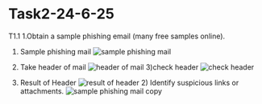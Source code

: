 # Task2-24-6-25
T1.1 1.Obtain a sample phishing email (many free samples online).
1) Sample phishing mail
   ![sample phishing mail](https://github.com/user-attachments/assets/578a0bb4-8d85-493f-b4de-06b65ae57300)

2) Take header of mail
   ![header of mail](https://github.com/user-attachments/assets/ade14928-d5de-479c-a746-9dbac906dcb3)
3)check header
![check header](https://github.com/user-attachments/assets/199e369a-1aa2-4b65-82f3-c75a6613d92d)

4) Result of Header
   ![result of header](https://github.com/user-attachments/assets/77a1fce9-aaf2-4558-9938-55f1d367311e)
   2) Identify suspicious links or attachments.
      ![sample phishing mail copy](https://github.com/user-attachments/assets/cbf57c62-75c5-464b-8381-2f346a7e62c0)
      


